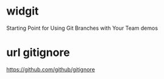 # widgit
Starting Point for Using Git Branches with Your Team demos

# url gitignore
https://github.com/github/gitignore
